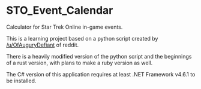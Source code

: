 # STO_Event_Calendar

Calculator for Star Trek Online in-game events.

This is a learning project based on a python script created by [/u/OfAuguryDefiant](https://www.reddit.com/user/OfAuguryDefiant) of reddit.

There is a heavily modified version of the python script and the beginnings of a rust version, with plans to make a ruby version as well.

The C# version of this application requires at least .NET Framework v4.6.1 to be installed.